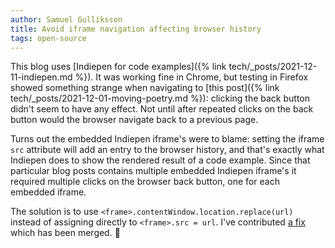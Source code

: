 ```yaml
---
author: Samuel Gulliksson
title: Avoid iframe navigation affecting browser history
tags: open-source
---
```



This blog uses
[Indiepen for code examples]({% link tech/_posts/2021-12-11-indiepen.md %}).
It was working fine in Chrome,
but testing in Firefox showed something strange when navigating to [this post]({% link tech/_posts/2021-12-01-moving-poetry.md %}):
clicking the back button didn't seem to have any effect.
Not until after repeated clicks on the back button would the browser navigate back to a previous page.

Turns out the embedded Indiepen iframe's were to blame:
setting the iframe `src` attribute will add an entry to the browser history,
and that's exactly what Indiepen does to show the rendered result of a code example.
Since that particular blog posts contains multiple embedded Indiepen iframe's
it required multiple clicks on the browser back button, one for each embedded iframe.

The solution is to use `<frame>.contentWindow.location.replace(url)`
instead of assigning directly to `<frame>.src = url`.
I've contributed [a fix](https://github.com/yetanother-blog/indiepen/pull/121)
which has been merged. 🎉
